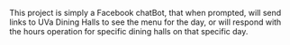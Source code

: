 This project is simply a Facebook chatBot, that when prompted, will send links to UVa Dining Halls to see the menu for the day, or will respond with the hours operation for specific dining halls on that specific day.